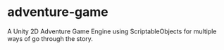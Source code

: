 # adventure-game
A Unity 2D Adventure Game Engine using ScriptableObjects for multiple ways of go through the story.
